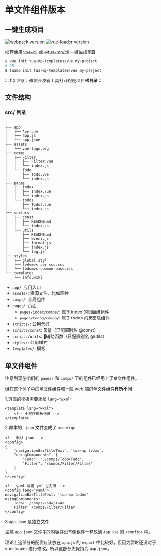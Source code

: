 # 单文件组件版本
## 一键生成项目
![webpack version](https://img.shields.io/badge/webpack-%5E4.12.1-green.svg)
![vue-loader version](https://img.shields.io/badge/vue--loader-%5E15.2.4-green.svg)

推荐使用 [vue-cli](https://github.com/vuejs/vue-cli) 或 [@tua-mp/cli](../tua-mp-cli/) 一键生成项目：

```bash
$ vue init tua-mp-templates/vue my-project
# OR
$ tuamp init tua-mp-templates/vue my-project
```

::: tip
注意：微信开发者工具打开的是项目**根目录**
:::

## 文件结构
### src/ 目录

```
.
├── app
│   ├── App.vue
│   ├── app.js
│   └── app.json
├── assets
│   └── vue-logo.png
├── comps
│   ├── Filter
│   │   ├── Filter.vue
│   │   └── index.js
│   └── Todo
│       ├── Todo.vue
│       └── index.js
├── pages
│   ├── index
│   │   ├── Index.vue
│   │   └── index.js
│   └── todos
│       ├── Todos.vue
│       └── index.js
├── scripts
│   ├── const
│   │   ├── README.md
│   │   └── index.js
│   └── utils
│       ├── README.md
│       ├── event.js
│       ├── format.js
│       ├── index.js
│       └── log.js
├── styles
│   ├── global.styl
│   ├── todomvc-app-css.css
│   └── todomvc-common-base.css
└── templates
    └── info.wxml
```

* `app/`: 应用入口
* `assets/`: 资源文件，比如图片
* `comps/`: 全局组件
* `pages/`: 页面
    * `pages/index/comps/`: 属于 index 的页面级组件
    * `pages/todos/comps/`: 属于 todos 的页面级组件
* `scripts/`: 公用代码
* `scripts/const`: 常量（已配置别名 @const）
* `scripts/utils`: 辅助函数（已配置别名 @utils）
* `styles/`: 公用样式
* `templates/`: 模板

## 单文件组件
注意到现在咱们的 `pages/` 和 `comps/` 下的组件已经用上了单文件组件。

但在这个例子中的单文件组件和一般 web 端的单文件组件**有所不同**：

1.页面的模板需要添加 `lang="wxml"`

```vue {1}
<template lang="wxml">
    <!-- 小程序模板代码 -->
</template>
```

2.原本的 `.json` 文件变成了 `<config>`

```vue {2,13}
<!-- 默认 json -->
<config>
{
    "navigationBarTitleText": "tua-mp todos",
    "usingComponents": {
        "Todo": "./comps/Todo/Todo",
        "Filter": "/comps/Filter/Filter"
    }
}
</config>

<!-- yaml 或者 yml 也支持 -->
<config lang="yaml">
navigationBarTitleText: 'tua-mp todos'
usingComponents:
    Todo: ./comps/Todo/Todo
    Filter: /comps/Filter/Filter
</config>
```

3.`app.json` 是独立文件

注意 `app.json` 文件中的内容并没有像组件一样放到 `App.vue` 的 `<config>` 中。

理论上这部分的配置应该放在 `app.js` 的 `export` 中比较好，但因为暂时还没对于 vue-loader 进行修改，所以这部分先保持为 `app.json`。
